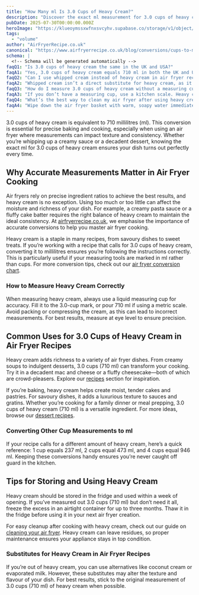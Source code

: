 ```yaml
---
title: "How Many ml Is 3.0 Cups of Heavy Cream?"
description: "Discover the exact ml measurement for 3.0 cups of heavy cream with our simple conversion guide—perfect for air fryer recipes!"
pubDate: 2025-07-30T00:00:00.000Z
heroImage: "https://klueoymssxwfnxsvcyhv.supabase.co/storage/v1/object/public/Shmucket/how-many-ml-is-3-cups-heavy-cream.webp"
tags:
  - "volume"
author: "AirFryerRecipe.co.uk"
canonical: "https://www.airfryerrecipe.co.uk/blog/conversions/cups-to-ml/how-many-ml-is-3-cups-heavy-cream"
schema: |
  <!-- Schema will be generated automatically -->
faqQ1: "Is 3.0 cups of heavy cream the same in the UK and USA?"
faqA1: "Yes, 3.0 cups of heavy cream equals 710 ml in both the UK and USA. Cup measurements are standardised in recipes, so you don’t need to adjust unless specified otherwise."
faqQ2: "Can I use whipped cream instead of heavy cream in air fryer recipes?"
faqA2: "Whipped cream isn’t a direct substitute for heavy cream, as it contains added sugar and air. For best results, stick to heavy cream or use a suitable alternative like double cream."
faqQ3: "How do I measure 3.0 cups of heavy cream without a measuring cup?"
faqA3: "If you don’t have a measuring cup, use a kitchen scale. Heavy cream weighs approximately 240 grams per cup, so 3.0 cups would be around 720 grams. Alternatively, use a ml-marked jug for accuracy."
faqQ4: "What’s the best way to clean my air fryer after using heavy cream?"
faqA4: "Wipe down the air fryer basket with warm, soapy water immediately after use. For stubborn residues, soak the basket in warm water before scrubbing gently. Avoid abrasive cleaners to protect the non-stick coating."
---
```

<p>3.0 cups of heavy cream is equivalent to 710 millilitres (ml). This conversion is essential for precise baking and cooking, especially when using an air fryer where measurements can impact texture and consistency. Whether you’re whipping up a creamy sauce or a decadent dessert, knowing the exact ml for 3.0 cups of heavy cream ensures your dish turns out perfectly every time.</p>

<h2>Why Accurate Measurements Matter in Air Fryer Cooking</h2>  
<p>Air fryers rely on precise ingredient ratios to achieve the best results, and heavy cream is no exception. Using too much or too little can affect the moisture and richness of your dish. For example, a creamy pasta sauce or a fluffy cake batter requires the right balance of heavy cream to maintain the ideal consistency. At <a href=https://www.airfryerrecipe.co.uk/>airfryerrecipe.co.uk</a>, we emphasise the importance of accurate conversions to help you master air fryer cooking.</p>  

<p>Heavy cream is a staple in many recipes, from savoury dishes to sweet treats. If you’re working with a recipe that calls for 3.0 cups of heavy cream, converting it to millilitres ensures you’re following the instructions correctly. This is particularly useful if your measuring tools are marked in ml rather than cups. For more conversion tips, check out our <a href=https://www.airfryerrecipe.co.uk/air-fryer-conversion-chart>air fryer conversion chart</a>.</p>  

<h3>How to Measure Heavy Cream Correctly</h3>  
<p>When measuring heavy cream, always use a liquid measuring cup for accuracy. Fill it to the 3.0-cup mark, or pour 710 ml if using a metric scale. Avoid packing or compressing the cream, as this can lead to incorrect measurements. For best results, measure at eye level to ensure precision.</p>  

<h2>Common Uses for 3.0 Cups of Heavy Cream in Air Fryer Recipes</h2>  
<p>Heavy cream adds richness to a variety of air fryer dishes. From creamy soups to indulgent desserts, 3.0 cups (710 ml) can transform your cooking. Try it in a decadent mac and cheese or a fluffy cheesecake—both of which are crowd-pleasers. Explore our <a href=https://www.airfryerrecipe.co.uk/recipes>recipes</a> section for inspiration.</p>  

<p>If you’re baking, heavy cream helps create moist, tender cakes and pastries. For savoury dishes, it adds a luxurious texture to sauces and gratins. Whether you’re cooking for a family dinner or meal prepping, 3.0 cups of heavy cream (710 ml) is a versatile ingredient. For more ideas, browse our <a href=https://www.airfryerrecipe.co.uk/recipe-category/dessert>dessert recipes</a>.</p>  

<h3>Converting Other Cup Measurements to ml</h3>  
<p>If your recipe calls for a different amount of heavy cream, here’s a quick reference: 1 cup equals 237 ml, 2 cups equal 473 ml, and 4 cups equal 946 ml. Keeping these conversions handy ensures you’re never caught off guard in the kitchen.</p>  

<h2>Tips for Storing and Using Heavy Cream</h2>  
<p>Heavy cream should be stored in the fridge and used within a week of opening. If you’ve measured out 3.0 cups (710 ml) but don’t need it all, freeze the excess in an airtight container for up to three months. Thaw it in the fridge before using it in your next air fryer creation.</p>  

<p>For easy cleanup after cooking with heavy cream, check out our guide on <a href=https://www.airfryerrecipe.co.uk/air-fryer-cleaner>cleaning your air fryer</a>. Heavy cream can leave residues, so proper maintenance ensures your appliance stays in top condition.</p>  

<h3>Substitutes for Heavy Cream in Air Fryer Recipes</h3>  
<p>If you’re out of heavy cream, you can use alternatives like coconut cream or evaporated milk. However, these substitutes may alter the texture and flavour of your dish. For best results, stick to the original measurement of 3.0 cups (710 ml) of heavy cream when possible.</p>

